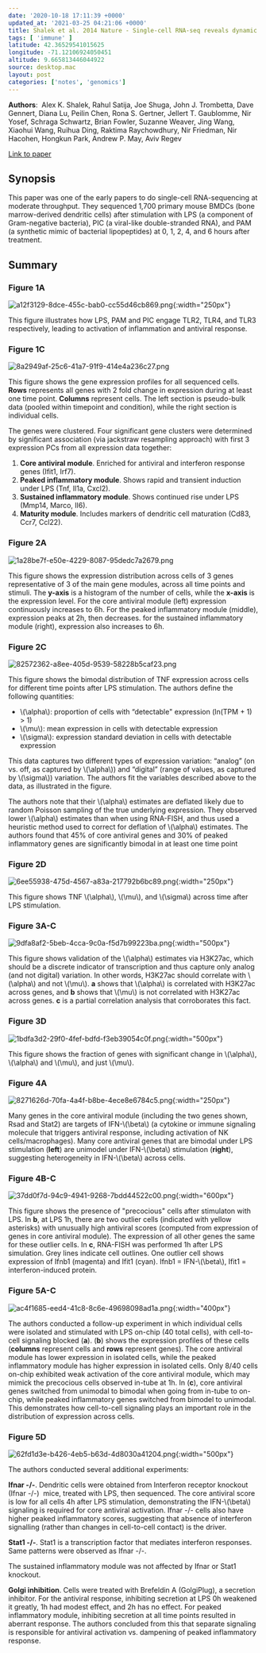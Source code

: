 ```yaml
---
date: '2020-10-18 17:11:39 +0000'
updated_at: '2021-03-25 04:21:06 +0000'
title: Shalek et al. 2014 Nature - Single-cell RNA-seq reveals dynamic paracrine control of cellular variation
tags: [ 'immune' ]
latitude: 42.36529541015625
longitude: -71.12106924050451
altitude: 9.665813446044922
source: desktop.mac
layout: post
categories: ['notes', 'genomics']
---
```


**Authors**:  Alex K. Shalek, Rahul Satija, Joe Shuga, John J. Trombetta, Dave Gennert, Diana Lu, Peilin Chen, Rona S. Gertner, Jellert T. Gaublomme, Nir Yosef, Schraga Schwartz, Brian Fowler, Suzanne Weaver, Jing Wang, Xiaohui Wang, Ruihua Ding, Raktima Raychowdhury, Nir Friedman, Nir Hacohen, Hongkun Park, Andrew P. May, Aviv Regev

[Link to paper](https://www.nature.com/articles/nature13437)

## Synopsis

This paper was one of the early papers to do single-cell RNA-sequencing at moderate throughput. They sequenced 1,700 primary mouse BMDCs (bone marrow-derived dendritic cells) after stimulation with LPS (a component of Gram-negative bacteria), PIC (a viral-like double-stranded RNA), and PAM (a synthetic mimic of bacterial lipopeptides) at 0, 1, 2, 4, and 6 hours after treatment.

## Summary

### Figure 1A

![a12f3129-8dce-455c-bab0-cc55d46cb869.png](/assets/a12f3129-8dce-455c-bab0-cc55d46cb869.png){:width="250px"}

This figure illustrates how LPS, PAM and PIC engage TLR2, TLR4, and TLR3 respectively, leading to activation of inflammation and antiviral response.

### Figure 1C

![8a2949af-25c6-41a7-91f9-414e4a236c27.png](/assets/8a2949af-25c6-41a7-91f9-414e4a236c27.png)

This figure shows the gene expression profiles for all sequenced cells. **Rows** represents all genes with 2 fold change in expression during at least one time point. **Columns** represent cells. The left section is pseudo-bulk data (pooled within timepoint and condition), while the right section is individual cells.

The genes were clustered. Four significant gene clusters were determined by significant association (via jackstraw resampling approach) with first 3 expression PCs from all expression data together:

1. **Core antiviral module**. Enriched for antiviral and interferon response genes (Ifit1, Irf7).
2. **Peaked inflammatory module**. Shows rapid and transient induction under LPS (Tnf, Il1a, Cxcl2).
3. **Sustained inflammatory module**. Shows continued rise under LPS (Mmp14, Marco, Il6).
4. **Maturity module**. Includes markers of dendritic cell maturation (Cd83, Ccr7, Ccl22).

### Figure 2A

![1a28be7f-e50e-4229-8087-95dedc7a2679.png](/assets/1a28be7f-e50e-4229-8087-95dedc7a2679.png)

This figure shows the expression distribution across cells of 3 genes representative of 3 of the main gene modules, across all time points and stimuli. The **y-axis** is a histogram of the number of cells, while the **x-axis** is the expression level. For the core antiviral module (left) expression continuously increases to 6h. For the peaked inflammatory module (middle), expression peaks at 2h, then decreases. for the sustained inflammatory module (right), expression also increases to 6h.

### Figure 2C

![82572362-a8ee-405d-9539-58228b5caf23.png](/assets/82572362-a8ee-405d-9539-58228b5caf23.png)

This figure shows the bimodal distribution of TNF expression across cells for different time points after LPS stimulation. The authors define the following quantities:

* \\(\alpha\\): proportion of cells with “detectable" expression (ln(TPM + 1) > 1)
* \\(\mu\\): mean expression in cells with detectable expression
* \\(\sigma\\): expression standard deviation in cells with detectable expression

This data captures two different types of expression variation: “analog” (on vs. off, as captured by \\(\alpha\\)) and “digital” (range of values, as captured by \\(\sigma\\)) variation. The authors fit the variables described above to the data, as illustrated in the figure.

The authors note that their \\(\alpha\\) estimates are deflated likely due to random Poisson sampling of the true underlying expression. They observed lower \\(\alpha\\) estimates than when using RNA-FISH, and thus used a heuristic method used to correct for deflation of \\(\alpha\\) estimates. The authors found that 45% of core antiviral genes and 30% of peaked inflammatory genes are significantly bimodal in at least one time point

### Figure 2D

![6ee55938-475d-4567-a83a-217792b6bc89.png](/assets/6ee55938-475d-4567-a83a-217792b6bc89.png){:width="250px"}

This figure shows TNF \\(\alpha\\), \\(\mu\\), and \\(\sigma\\) across time after LPS stimulation.

### Figure 3A-C

![9dfa8af2-5beb-4cca-9c0a-f5d7b99223ba.png](/assets/9dfa8af2-5beb-4cca-9c0a-f5d7b99223ba.png){:width="500px"}

This figure shows validation of the \\(\alpha\\) estimates via H3K27ac, which should be a discrete indicator of transcription and thus capture only analog (and not digital) variation. In other words, H3K27ac should correlate with \\(\alpha\\) and not \\(\mu\\). **a** shows that \\(\alpha\\) is correlated with H3K27ac across genes, and **b** shows that \\(\mu\\) is not correlated with H3K27ac across genes. **c** is a partial correlation analysis that corroborates this fact.

### Figure 3D

![1bdfa3d2-29f0-4fef-bdfd-f3eb39054c0f.png](/assets/1bdfa3d2-29f0-4fef-bdfd-f3eb39054c0f.png){:width="500px"}

This figure shows the fraction of genes with significant change in \\(\alpha\\), \\(\alpha\\) and \\(\mu\\), and just \\(\mu\\).

### Figure 4A

![8271626d-70fa-4a4f-b8be-4ece8e6784c5.png](/assets/8271626d-70fa-4a4f-b8be-4ece8e6784c5.png){:width="250px"}

Many genes in the core antiviral module (including the two genes shown, Rsad and Stat2) are targets of IFN-\\(\beta\\) (a cytokine or immune signaling molecule that triggers antiviral response, including activation of NK cells/macrophages). Many core antiviral genes that are bimodal under LPS stimulation (**left**) are unimodel under IFN-\\(\beta\\) stimulation (**right**), suggesting heterogeneity in IFN-\\(\beta\\) across cells.

### Figure 4B-C

![37dd0f7d-94c9-4941-9268-7bdd44522c00.png](/assets/37dd0f7d-94c9-4941-9268-7bdd44522c00.png){:width="600px"}

This figure shows the presence of "precocious" cells after stimulaton with LPS. In **b**, at LPS 1h, there are two outlier cells (indicated with yellow asterisks) with unusually high antiviral scores (computed from expression of genes in core antiviral module). The expression of all other genes the same for these outlier cells. In **c**, RNA-FISH was performed 1h after LPS simulation. Grey lines indicate cell outlines. One outlier cell shows expression of Ifnb1 (magenta) and Ifit1 (cyan). Ifnb1 = IFN-\\(\beta\\), Ifit1 = interferon-induced protein.

### Figure 5A-C

![ac4f1685-eed4-41c8-8c6e-49698098ad1a.png](/assets/ac4f1685-eed4-41c8-8c6e-49698098ad1a.png){:width="400px"}

The authors conducted a follow-up experiment in which individual cells were isolated and stimulated with LPS on-chip (40 total cells), with cell-to-cell signaling blocked (**a**). (**b**) shows the expression profiles of these cells (**columns** represent cells and **rows** represent genes). The core antiviral module has lower expression in isolated cells, while the peaked inflammatory module has higher expression in isolated cells. Only 8/40 cells on-chip exhibited weak activation of the core antiviral module, which may mimick the precocious cells observed in-tube at 1h. In (**c**), core antiviral genes switched from unimodal to bimodal when going from in-tube to on-chip, while peaked inflammatory genes switched from bimodel to unimodal. This demonstrates how cell-to-cell signaling plays an important role in the distribution of expression across cells.

### Figure 5D

![62fd1d3e-b426-4eb5-b63d-4d8030a41204.png](/assets/62fd1d3e-b426-4eb5-b63d-4d8030a41204.png){:width="500px"}

The authors conducted several additional experiments:

**Ifnar -/-**. Dendritic cells were obtained from Interferon receptor knockout (Ifnar -/-)  mice, treated with LPS, then sequenced. The core antiviral score is low for all cells 4h after LPS stimulation, demonstrating the IFN-\\(\beta\\) signaling is required for core antiviral activation. Ifnar -/- cells also have higher peaked inflammatory scores, suggesting that absence of interferon signalling (rather than changes in cell-to-cell contact) is the driver.

**Stat1 -/-**. Stat1 is a transcription factor that mediates interferon responses. Same patterns were observed as Ifnar -/-.

The sustained inflammatory module was not affected by Ifnar or Stat1 knockout.

**Golgi inhibition**. Cells were treated with Brefeldin A (GolgiPlug), a secretion inhibitor. For the antiviral response, inhibiting secretion at LPS 0h weakened it greatly, 1h had modest effect, and 2h has no effect. For peaked inflammatory module, inhibiting secretion at all time points resulted in aberrant response. The authors concluded from this that separate signaling is responsible for antiviral activation vs. dampening of peaked inflammatory response.
